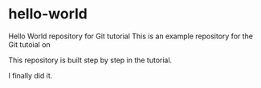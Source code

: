 # hello-world
Hello World repository for Git tutorial
This is an example repository for the Git tutoial on 

This repository is built step by step in the tutorial.

I finally did it.
